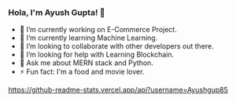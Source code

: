 ### Hola, I'm Ayush Gupta! 👋

- 🔭 I’m currently working on E-Commerce Project.
- 🌱 I’m currently learning Machine Learning. 
- 👯 I’m looking to collaborate with other developers out there.
- 🤔 I’m looking for help with Learning Blockchain.
- 💬 Ask me about MERN stack and Python.
- ⚡ Fun fact: I'm a food and movie lover.

https://github-readme-stats.vercel.app/api?username=Ayushgup85
